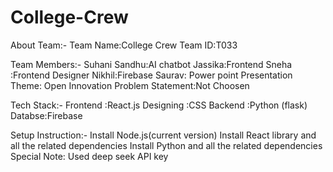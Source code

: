 # College-Crew

About Team:-
Team Name:College Crew 
Team ID:T033

Team Members:-
Suhani Sandhu:AI chatbot
Jassika:Frontend
Sneha :Frontend Designer
Nikhil:Firebase
Saurav: Power point Presentation 
Theme: Open Innovation
Problem Statement:Not Choosen 

Tech Stack:-
Frontend :React.js
Designing :CSS
Backend :Python (flask)
Databse:Firebase 

Setup Instruction:-
Install Node.js(current version)
Install React library and all the related dependencies
Install Python and all the related dependencies
Special Note: Used deep seek API key


